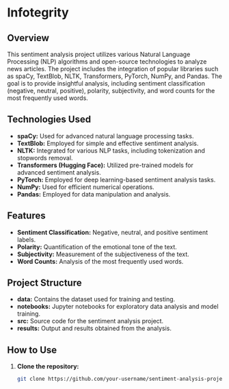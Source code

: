 # Infotegrity

## Overview

This sentiment analysis project utilizes various Natural Language Processing (NLP) algorithms and open-source technologies to analyze news articles. The project includes the integration of popular libraries such as spaCy, TextBlob, NLTK, Transformers, PyTorch, NumPy, and Pandas. The goal is to provide insightful analysis, including sentiment classification (negative, neutral, positive), polarity, subjectivity, and word counts for the most frequently used words.

## Technologies Used

- **spaCy:** Used for advanced natural language processing tasks.
- **TextBlob:** Employed for simple and effective sentiment analysis.
- **NLTK:** Integrated for various NLP tasks, including tokenization and stopwords removal.
- **Transformers (Hugging Face):** Utilized pre-trained models for advanced sentiment analysis.
- **PyTorch:** Employed for deep learning-based sentiment analysis tasks.
- **NumPy:** Used for efficient numerical operations.
- **Pandas:** Employed for data manipulation and analysis.

## Features

- **Sentiment Classification:** Negative, neutral, and positive sentiment labels.
- **Polarity:** Quantification of the emotional tone of the text.
- **Subjectivity:** Measurement of the subjectiveness of the text.
- **Word Counts:** Analysis of the most frequently used words.

## Project Structure

- **data:** Contains the dataset used for training and testing.
- **notebooks:** Jupyter notebooks for exploratory data analysis and model training.
- **src:** Source code for the sentiment analysis project.
- **results:** Output and results obtained from the analysis.

## How to Use

1. **Clone the repository:**

   ```bash
   git clone https://github.com/your-username/sentiment-analysis-project.git
